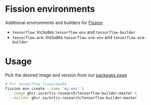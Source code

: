 # Fission environments

Additional environments and builders for [Fission](https://fission.io)

- `tensorflow`: Includes `tensorflow-env` and `tensorflow-builder`
- `tensorflow-arm`: Includes `tensorflow-arm-env` and `tensorflow-arm-builder`

# Usage

Pick the desired image and version from our
[packages page](https://github.com/ertis-research/fission-environments/packages)

```sh
# For tensorflow linux/amd64
fission env create --name 'my-env' \
  --image ghcr.io/ertis-research/tensorflow-builder:master \
  --builder ghcr.io/ertis-research/tensorflow-builder:master
```
